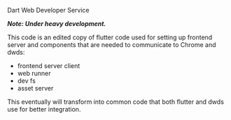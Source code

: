 Dart Web Developer Service

__*Note: Under heavy development.*__

This code is an edited copy of flutter code used for setting up frontend server
and components that are needed to communicate to Chrome and dwds:

- frontend server client
- web runner
- dev fs
- asset server

This eventually will transform into common code that both flutter and dwds use
for better integration.